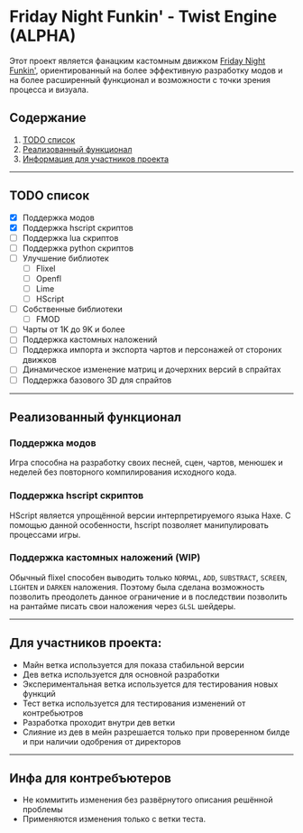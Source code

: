 # Friday Night Funkin' - Twist Engine (ALPHA)

Этот проект является фанацким кастомным движком [Friday Night Funkin'](https://github.com/FunkinCrew/Funkin), ориентированный на более эффективную разработку модов и на более расширенный функционал и возможности с точки зрения процесса и визуала.

## Содержание

1. [TODO список](#todo-список)
2. [Реализованный функционал](#реализованный-функционал)
3. [Информация для участников проекта](#для-участников-проекта)

---

## TODO список

- [X] Поддержка модов
- [X] Поддержка hscript скриптов
- [ ] Поддержка lua скриптов
- [ ] Поддержка python скриптов
- [ ] Улучшение библиотек
  - [ ] Flixel
  - [ ] Openfl
  - [ ] Lime
  - [ ] HScript
- [ ] Собственные библиотеки
  - [ ] FMOD
- [ ] Чарты от 1K до 9K и более
- [ ] Поддержка кастомных наложений
- [ ] Поддержка импорта и экспорта чартов и персонажей от стороних движков
- [ ] Динамическое изменение матриц и дочерхних версий в спрайтах
- [ ] Поддержка базового 3D для спрайтов

---

## Реализованный функционал

### Поддержка модов

Игра способна на разработку своих песней, сцен, чартов, менюшек и неделей без повторного компилирования исходного кода.

### Поддержка hscript скриптов

HScript является упрощённой версии интерпретируемого языка Haxe. С помощью данной особенности, hscript позволяет манипулировать процессами игры.

### Поддержка кастомных наложений (WIP)

Обычный flixel способен выводить только `NORMAL`, `ADD`, `SUBSTRACT`, `SCREEN`, `LIGHTEN` и `DARKEN` наложения. Поэтому была сделана возможность позволить преодолеть данное ограничение и в последствии позволить на рантайме писать свои наложения через `GLSL` шейдеры.

---

## Для участников проекта:

- Майн ветка используется для показа стабильной версии
- Дев ветка используется для основной разработки
- Экспериментальная ветка используется для тестирования новых функций
- Тест ветка используется для тестирования изменений от контребьютров
- Разработка проходит внутри дев ветки
- Слияние из дев в мейн разрешается только при проверенном билде и при наличии одобрения от директоров

---

## Инфа для контребъютеров

- Не коммитить изменения без развёрнутого описания решённой проблемы
- Применяются изменения только с ветки теста.
